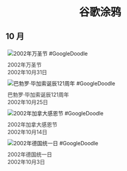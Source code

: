 
<h1 align="center"> 谷歌涂鸦 </h1>




## 10 月

<div class="image">


<img src="" alt="2002年万圣节 #GoogleDoodle" style="margin: 5px"/>
<div class="info" style="font-size: 14px; color:#333333; margin:5px"><div class="title">2002年万圣节</div><div class="date">2002年10月31日</div></div>

<img src="" alt="巴勃罗·毕加索诞辰121周年 #GoogleDoodle" style="margin: 5px"/>
<div class="info" style="font-size: 14px; color:#333333; margin:5px"><div class="title">巴勃罗·毕加索诞辰121周年</div><div class="date">2002年10月25日</div></div>

<img src="" alt="2002年加拿大感恩节 #GoogleDoodle" style="margin: 5px"/>
<div class="info" style="font-size: 14px; color:#333333; margin:5px"><div class="title">2002年加拿大感恩节</div><div class="date">2002年10月14日</div></div>

<img src="" alt="2002年德国统一日 #GoogleDoodle" style="margin: 5px"/>
<div class="info" style="font-size: 14px; color:#333333; margin:5px"><div class="title">2002年德国统一日</div><div class="date">2002年10月3日</div></div>

</div>








